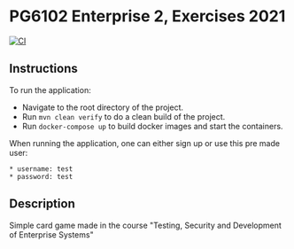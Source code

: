 # PG6102 Enterprise 2, Exercises 2021

[![CI](https://github.com/magnuen2k/PG6102-CardGame/actions/workflows/ci.yml/badge.svg)](https://github.com/magnuen2k/PG6102-CardGame/actions/workflows/ci.yml)

## Instructions
To run the application:
* Navigate to the root directory of the project.
* Run `mvn clean verify` to do a clean build of the project.
* Run `docker-compose up` to build docker images and start the containers.

When running the application, one can either sign up or use this pre made user:

    * username: test
    * password: test
    
## Description

Simple card game made in the course "Testing, Security and Development of Enterprise Systems"
